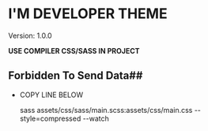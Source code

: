 # I'M DEVELOPER THEME

Version: 1.0.0

**USE COMPILER CSS/SASS IN PROJECT**

## Forbidden To Send Data##

- COPY LINE BELOW

  sass assets/css/sass/main.scss:assets/css/main.css --style=compressed --watch